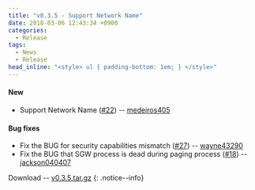 ```yaml
---
title: "v0.3.5 - Support Network Name"
date: 2018-03-06 12:43:34 +0900
categories:
  - Release
tags:
  - News
  - Release
head_inline: "<style> ul { padding-bottom: 1em; } </style>"
---
```


#### New
- Support Network Name ([#22](https://github.com/open5gs/open5gs/pull/22)) -- [medeiros405](https://github.com/medeiros405)

#### Bug fixes
- Fix the BUG for security capabilities mismatch ([#27](https://github.com/open5gs/open5gs/issues/27)) -- [wayne43290](https://github.com/wayne43290)
- Fix the BUG that SGW process is dead during paging process ([#18](https://github.com/open5gs/open5gs/issues/18)) -- [jackson040407](https://github.com/jackson040407)

Download -- [v0.3.5.tar.gz](https://github.com/open5gs/open5gs/archive/v0.3.5.tar.gz)
{: .notice--info}
